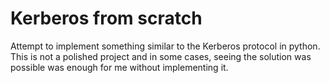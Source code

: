 # Kerberos from scratch
Attempt to implement something similar to the Kerberos protocol in python. This is not a polished project and in some cases, seeing the solution was possible was enough for me without implementing it.
